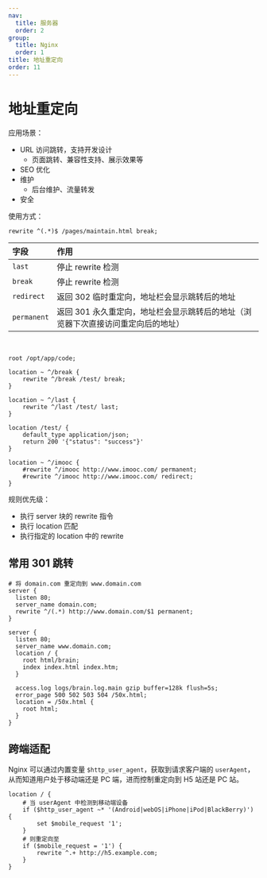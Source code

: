 ```yaml
---
nav:
  title: 服务器
  order: 2
group:
  title: Nginx
  order: 1
title: 地址重定向
order: 11
---
```


# 地址重定向

应用场景：

- URL 访问跳转，支持开发设计
  - 页面跳转、兼容性支持、展示效果等
- SEO 优化
- 维护
  - 后台维护、流量转发
- 安全

使用方式：

```nginx
rewrite ^(.*)$ /pages/maintain.html break;
```

| 字段        | 作用                                                                              |
| :---------- | :-------------------------------------------------------------------------------- |
| `last`      | 停止 rewrite 检测                                                                 |
| `break`     | 停止 rewrite 检测                                                                 |
| `redirect`  | 返回 302 临时重定向，地址栏会显示跳转后的地址                                     |
| `permanent` | 返回 301 永久重定向，地址栏会显示跳转后的地址（浏览器下次直接访问重定向后的地址） |

<br />

```nginx
root /opt/app/code;

location ~ ^/break {
    rewrite ^/break /test/ break;
}

location ~ ^/last {
    rewrite ^/last /test/ last;
}

location /test/ {
    default_type application/json;
    return 200 '{"status": "success"}'
}

location ~ ^/imooc {
    #rewrite ^/imooc http://www.imooc.com/ permanent;
    #rewrite ^/imooc http://www.imooc.com/ redirect;
}
```

规则优先级：

- 执行 server 块的 rewrite 指令
- 执行 location 匹配
- 执行指定的 location 中的 rewrite

## 常用 301 跳转

```nginx
# 将 domain.com 重定向到 www.domain.com
server {
  listen 80;
  server_name domain.com;
  rewrite ^/(.*) http://www.domain.com/$1 permanent;
}

server {
  listen 80;
  server_name www.domain.com;
  location / {
    root html/brain;
    index index.html index.htm;
  }

  access.log logs/brain.log.main gzip buffer=128k flush=5s;
  error_page 500 502 503 504 /50x.html;
  location = /50x.html {
    root html;
  }
}
```

## 跨端适配

Nginx 可以通过内置变量 `$http_user_agent`，获取到请求客户端的 `userAgent`，从而知道用户处于移动端还是 PC 端，进而控制重定向到 H5 站还是 PC 站。

```nginx
location / {
    # 当 userAgent 中检测到移动端设备
    if ($http_user_agent ~* '(Android|webOS|iPhone|iPod|BlackBerry)') {
        set $mobile_request '1';
    }
    # 则重定向至
    if ($mobile_request = '1') {
        rewrite ^.+ http://h5.example.com;
    }
}
```
